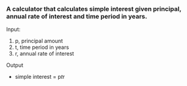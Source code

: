 ### A calculator that calculates simple interest given principal, annual rate of interest and time period in years.    


Input:    
   1.    p, principal amount   
   2.   t, time period in years    
   3.   r, annual rate of interest    


Output    
   -    simple interest = p*t*r
